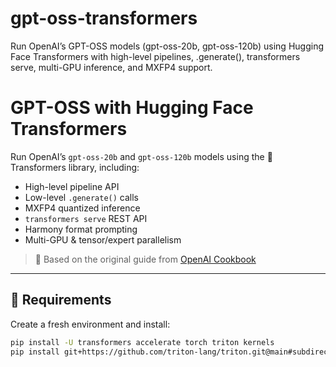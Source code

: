# gpt-oss-transformers
Run OpenAI’s GPT-OSS models (gpt-oss-20b, gpt-oss-120b) using Hugging Face Transformers with high-level pipelines, .generate(), transformers serve, multi-GPU inference, and MXFP4 support.


# GPT-OSS with Hugging Face Transformers

Run OpenAI’s `gpt-oss-20b` and `gpt-oss-120b` models using the 🤗 Transformers library, including:

- High-level pipeline API
- Low-level `.generate()` calls
- MXFP4 quantized inference
- `transformers serve` REST API
- Harmony format prompting
- Multi-GPU & tensor/expert parallelism

> 🧠 Based on the original guide from [OpenAI Cookbook](https://github.com/openai/openai-cookbook/blob/main/articles/gpt-oss/run-transformers.md)

---

## 🔧 Requirements

Create a fresh environment and install:

```bash
pip install -U transformers accelerate torch triton kernels
pip install git+https://github.com/triton-lang/triton.git@main#subdirectory=python/triton_kernels
